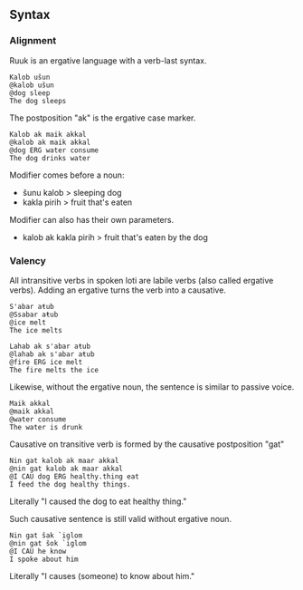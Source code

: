 ## Syntax

### Alignment

Ruuk is an ergative language with a verb-last syntax.

```gloss
Kalob ušun
@kalob ušun
@dog sleep
The dog sleeps
```

The postposition "ak" is the ergative case marker.

```gloss
Kalob ak maik akkal
@kalob ak maik akkal
@dog ERG water consume
The dog drinks water
```

Modifier comes before a noun:

- šunu kalob > sleeping dog
- kakla pirih > fruit that's eaten

Modifier can also has their own parameters.

- kalob ak kakla pirih > fruit that's eaten by the dog

### Valency

All intransitive verbs in spoken loti are labile verbs (also called ergative verbs). Adding an ergative turns the verb into a causative.

```gloss
S'abar aŧub
@Ssabar aŧub
@ice melt
The ice melts
```

```gloss
Lahab ak s'abar aŧub
@lahab ak s'abar aŧub
@fire ERG ice melt
The fire melts the ice
```

Likewise, without the ergative noun, the sentence is similar to passive voice.

```gloss
Maik akkal
@maik akkal
@water consume
The water is drunk
```

Causative on transitive verb is formed by the causative postposition "gat"

```glos
Nin gat kalob ak maar akkal
@nin gat kalob ak maar akkal
@I CAU dog ERG healthy.thing eat
I feed the dog healthy things.
```

Literally "I caused the dog to eat healthy thing."

Such causative sentence is still valid without ergative noun.

```glos
Nin gat šak `iglom
@nin gat šok `iglom
@I CAU he know
I spoke about him
```

Literally "I causes (someone) to know about him."
